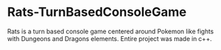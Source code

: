 # Rats-TurnBasedConsoleGame
Rats is a turn based console game centered around Pokemon like fights with Dungeons and Dragons elements. Entire project was made in c++.
